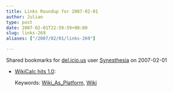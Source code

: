```yaml
---
title: Links Roundup for 2007-02-01
author: Julian
type: post
date: 2007-02-01T22:59:59+00:00
slug: links-269 
aliases: ["/2007/02/01/links-269"]

---
```

Shared bookmarks for [del.icio.us][1] user  [Synesthesia][2] on 2007-02-01

  * [WikiCalc hits 1.0][3]:
  
       
    Keywords: [Wiki\_As\_Platform][4], [Wiki][5]

 [1]: https://del.icio.us/
 [2]: https://del.icio.us/synesthesia
 [3]: https://danbricklin.com/log/2007_01_25.htm#wikicalc1_0 "https://danbricklin.com/log/2007_01_25.htm#wikicalc1_0"
 [4]: https://del.icio.us/synesthesia/Wiki_As_Platform
 [5]: https://del.icio.us/synesthesia/Wiki